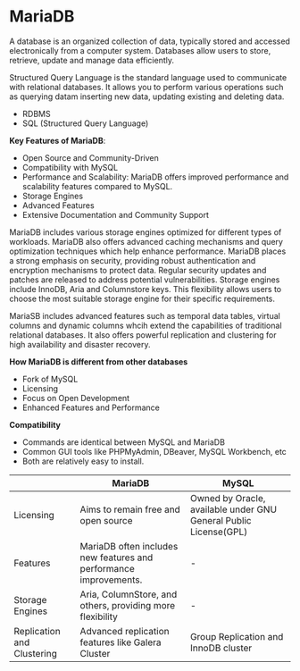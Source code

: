 # MariaDB 


A database is an organized collection of data, typically stored and accessed electronically from a computer system. Databases allow users to store, retrieve, update and manage data efficiently.

Structured Query Language is the standard language used to communicate with relational databases. It allows you to perform various operations such as querying datam inserting new data, updating existing and deleting data.

- RDBMS
- SQL (Structured Query Language)

**Key Features of MariaDB**:
- Open Source and Community-Driven
- Compatibility with MySQL
- Performance and Scalability: MariaDB offers improved performance and scalability features compared to MySQL.
- Storage Engines
- Advanced Features
- Extensive Documentation and Community Support

MariaDB includes various storage engines optimized for different types of workloads. MariaDB also offers advanced caching mechanisms and query optimization techniques which help enhance performance. MariaDB places a strong emphasis on security, providing robust authentication and encryption mechanisms to protect data. Regular security updates and patches are released to address potential vulnerabilities. Storage engines include InnoDB, Aria and Columnstore keys. This flexibility allows users to choose the most suitable storage engine for their specific requirements. 

MariaSB includes advanced features such as temporal data tables, virtual columns and dynamic columns whcih extend the capabilities of traditional relational databases. It also offers powerful replication and clustering for high availability and disaster recovery. 

**How MariaDB is different from other databases**
- Fork of MySQL
- Licensing
- Focus on Open Development
- Enhanced Features and Performance

**Compatibility**
- Commands are identical between MySQL and MariaDB
- Common GUI tools like PHPMyAdmin, DBeaver, MySQL Workbench, etc
- Both are relatively easy to install.

|           | MariaDB           | MySQL             |
|-----------|-------------------|-------------------|
| Licensing | Aims to remain free and open source| Owned by Oracle, available under GNU General Public License(GPL)|
| Features  | MariaDB often includes new features and performance improvements. | - |
| Storage Engines | Aria, ColumnStore, and others, providing more flexibility   | - |
| Replication and Clustering | Advanced replication features like Galera Cluster | Group Replication and InnoDB cluster |
